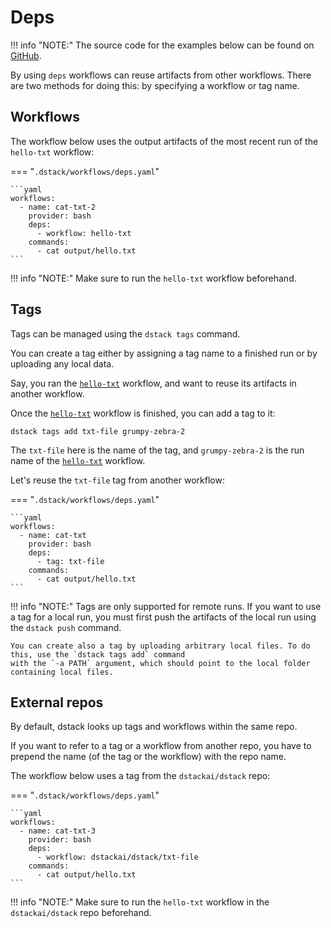 # Deps

!!! info "NOTE:"
    The source code for the examples below can be found on [GitHub](https://github.com/dstackai/dstack-examples).

By using `deps` workflows can reuse artifacts from other workflows. There are two methods for doing this: by specifying
a workflow or tag name.

## Workflows

The workflow below uses the output artifacts of the most recent run of the `hello-txt` workflow:

=== "`.dstack/workflows/deps.yaml`"

    ```yaml
    workflows:
      - name: cat-txt-2
        provider: bash
        deps:
          - workflow: hello-txt
        commands:
          - cat output/hello.txt
    ```

!!! info "NOTE:"
    Make sure to run the `hello-txt` workflow beforehand.

## Tags

Tags can be managed using the `dstack tags` command.

You can create a tag either by assigning a tag name to a finished run or by uploading any local data.

Say, you ran the [`hello-txt`](artifacts.md) workflow, and want to reuse its artifacts in another workflow.

Once the [`hello-txt`](artifacts.md) workflow is finished, you can add a tag to it:

```shell hl_lines="1"
dstack tags add txt-file grumpy-zebra-2
```

The `txt-file` here is the name of the tag, and `grumpy-zebra-2` is the run name of the 
[`hello-txt`](artifacts.md) workflow. 

Let's reuse the `txt-file` tag from another workflow:

=== "`.dstack/workflows/deps.yaml`"

    ```yaml
    workflows:
      - name: cat-txt
        provider: bash
        deps:
          - tag: txt-file
        commands:
          - cat output/hello.txt
    ```

!!! info "NOTE:"
    Tags are only supported for remote runs. If you want to use a tag for a local run, you must first push the 
    artifacts of the local run using the `dstack push` command. 

    You can create also a tag by uploading arbitrary local files. To do this, use the `dstack tags add` command 
    with the `-a PATH` argument, which should point to the local folder containing local files.

## External repos

By default, dstack looks up tags and workflows within the same repo.

If you want to refer to a tag or a workflow from another repo, 
you have to prepend the name (of the tag or the workflow) with the repo name.

The workflow below uses a tag from the `dstackai/dstack` repo:

=== "`.dstack/workflows/deps.yaml`"

    ```yaml
    workflows:
      - name: cat-txt-3
        provider: bash
        deps:
          - workflow: dstackai/dstack/txt-file
        commands:
          - cat output/hello.txt
    ```

!!! info "NOTE:"
    Make sure to run the `hello-txt` workflow in the `dstackai/dstack` repo beforehand.
